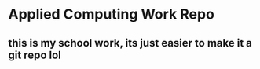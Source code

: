 # Applied Computing Work Repo

## this is my school work, its just easier to make it a git repo lol
